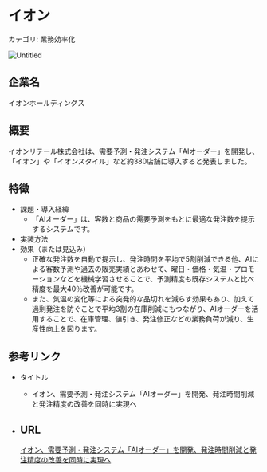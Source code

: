 # イオン

カテゴリ: 業務効率化

![Untitled](%E3%82%A4%E3%82%AA%E3%83%B3%20ebee031081844f14915e1abced514b3a/Untitled.png)

## 企業名

イオンホールディングス

## 概要

イオンリテール株式会社は、需要予測・発注システム「AIオーダー」を開発し、「イオン」や「イオンスタイル」など約380店舗に導入すると発表しました。

## 特徴

- 課題・導入経緯
    - 「AIオーダー」は、客数と商品の需要予測をもとに最適な発注数を提示するシステムです。
- 実装方法
- 効果（または見込み）
    - 正確な発注数を自動で提示し、発注時間を平均で5割削減できる他、AIによる客数予測や過去の販売実績とあわせて、曜日・価格・気温・プロモーションなどを機械学習させることで、予測精度も既存システムと比べ精度を最大40％改善が可能です。
    - また、気温の変化等による突発的な品切れを減らす効果もあり、加えて過剰発注を防ぐことで平均3割の在庫削減にもつながり、AIオーダーを活用することで、在庫管理、値引き、発注修正などの業務負荷が減り、生産性向上を図ります。

## 参考リンク

- タイトル
    - イオン、需要予測・発注システム「AIオーダー」を開発、発注時間削減と発注精度の改善を同時に実現へ
- URL
    - 
    
    [イオン、需要予測・発注システム「AIオーダー」を開発、発注時間削減と発注精度の改善を同時に実現へ](https://aismiley.co.jp/ai_news/aeon-ai-order-development-demand-forecast/)